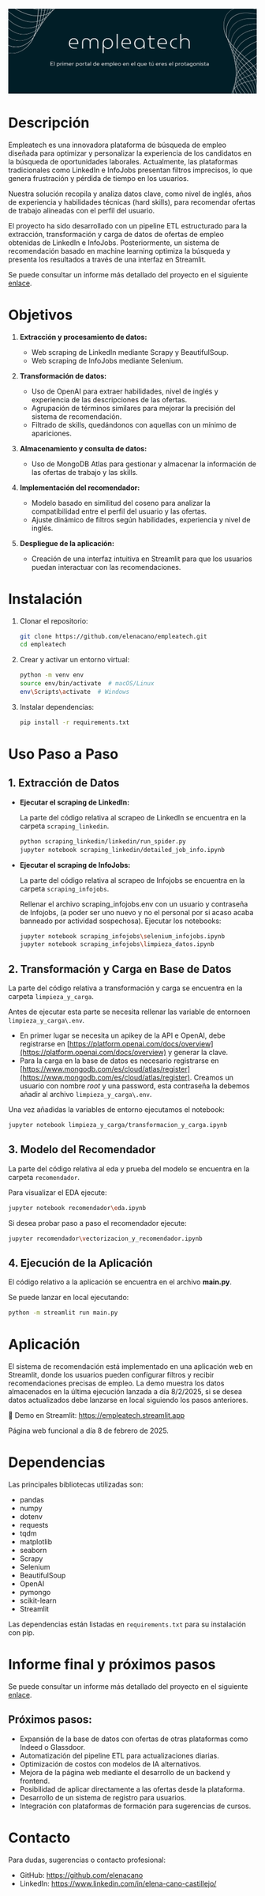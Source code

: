 ![alt text](imagenes/portada.png)


# Descripción

Empleatech es una innovadora plataforma de búsqueda de empleo diseñada para
optimizar y personalizar la experiencia de los candidatos en la búsqueda de oportunidades laborales. Actualmente, las plataformas tradicionales como LinkedIn e InfoJobs presentan filtros imprecisos, lo que genera frustración y pérdida de tiempo en los usuarios.

Nuestra solución recopila y analiza datos clave, como nivel de inglés, años de experiencia y habilidades técnicas (hard skills), para recomendar ofertas de trabajo alineadas con el perfil del usuario.

El proyecto ha sido desarrollado con un pipeline ETL estructurado para la extracción, transformación y carga de datos de ofertas de empleo obtenidas de LinkedIn e InfoJobs. Posteriormente, un sistema de recomendación basado en machine learning optimiza la búsqueda y presenta los resultados a través de una interfaz en Streamlit.

Se puede consultar un informe más detallado del proyecto en el siguiente [enlace](Memoria_Empleatech.pdf).


<!-- 🌟Anímete y echele un ojo a nuestra web en [https://empleatech.streamlit.app/](https://empleatech.streamlit.app/)🌟 -->



# Objetivos

1. **Extracción y procesamiento de datos:**
    - Web scraping de LinkedIn mediante Scrapy y BeautifulSoup.
    - Web scraping de InfoJobs mediante Selenium.
    
2. **Transformación de datos:**
    -   Uso de OpenAI para extraer habilidades, nivel de inglés y experiencia de las descripciones de las ofertas.
    - Agrupación de términos similares para mejorar la precisión del sistema de recomendación.
    - Filtrado de skills, quedándonos con aquellas con un mínimo de apariciones.

3. **Almacenamiento y consulta de datos:**
    - Uso de MongoDB Atlas para gestionar y almacenar la información de las ofertas de trabajo y las skills.

4. **Implementación del recomendador:**
    - Modelo basado en similitud del coseno para analizar la compatibilidad entre el perfil del usuario y las ofertas.
    - Ajuste dinámico de filtros según habilidades, experiencia y nivel de inglés.

5. **Despliegue de la aplicación:**
    - Creación de una interfaz intuitiva en Streamlit para que los usuarios puedan interactuar con las recomendaciones.


# Instalación
1. Clonar el repositorio:

    ```bash
    git clone https://github.com/elenacano/empleatech.git
    cd empleatech
    ```

2. Crear y activar un entorno virtual:
    ```bash
    python -m venv env
    source env/bin/activate  # macOS/Linux
    env\Scripts\activate  # Windows
    ```
3. Instalar dependencias:
    ```bash
    pip install -r requirements.txt
    ```


# Uso Paso a Paso
## 1. Extracción de Datos

- **Ejecutar el scraping de LinkedIn:**

    La parte del código relativa al scrapeo de LinkedIn se encuentra en la carpeta `scraping_linkedin`.

    ```bash
    python scraping_linkedin/linkedin/run_spider.py
    jupyter notebook scraping_linkedin/detailed_job_info.ipynb
    ```

- **Ejecutar el scraping de InfoJobs:**

    La parte del código relativa al scrapeo de Infojobs se encuentra en la carpeta `scraping_infojobs`.

    Rellenar el archivo scraping_infojobs\.env con un usuario y contraseña de Infojobs, (a poder ser uno nuevo y no el personal por si acaso acaba banneado por actividad sospechosa). Ejecutar los notebooks:

    ```bash
    jupyter notebook scraping_infojobs\selenium_infojobs.ipynb
    jupyter notebook scraping_infojobs\limpieza_datos.ipynb
    ```
    
## 2. Transformación y Carga en Base de Datos

La parte del código relativa a transformación y carga se encuentra en la carpeta `limpieza_y_carga`.

Antes de ejecutar esta parte se necesita rellenar las variable de entornoen `limpieza_y_carga\.env`. 

- En primer lugar se necesita un apikey de la API e OpenAI, debe registrarse en [https://platform.openai.com/docs/overview](https://platform.openai.com/docs/overview) y generar la clave.
- Para la carga en la base de datos es necesario registrarse en [https://www.mongodb.com/es/cloud/atlas/register](https://www.mongodb.com/es/cloud/atlas/register). Creamos un usuario con nombre *root* y una password, esta contraseña la debemos añadir al archivo `limpieza_y_carga\.env`. 

Una vez añadidas la variables de entorno ejecutamos el notebook:
```bash
jupyter notebook limpieza_y_carga/transformacion_y_carga.ipynb
```

## 3. Modelo del Recomendador

La parte del código relativa al eda y prueba del modelo se encuentra en la carpeta `recomendador`.

Para visualizar el EDA ejecute:
```bash
jupyter notebook recomendador\eda.ipynb
```

Si desea probar paso a paso el recomendador ejecute:
```bash
jupyter recomendador\vectorizacion_y_recomendador.ipynb
```

## 4. Ejecución de la Aplicación

El código relativo a la aplicación se encuentra en el archivo **main.py**.

Se puede lanzar en local ejecutando:
```bash
python -m streamlit run main.py     
```

# Aplicación

El sistema de recomendación está implementado en una aplicación web en Streamlit, donde los usuarios pueden configurar filtros y recibir recomendaciones precisas de empleo.
La demo muestra los datos almacenados en la última ejecución lanzada a día 8/2/2025, si se desea datos actualizados debe lanzarse en local siguiendo los pasos anteriores.

🔗 Demo en Streamlit: https://empleatech.streamlit.app

Página web funcional a día 8 de febrero de 2025.


# Dependencias
Las principales bibliotecas utilizadas son:
- pandas
- numpy
- dotenv
- requests
- tqdm
- matplotlib
- seaborn
- Scrapy
- Selenium
- BeautifulSoup
- OpenAI
- pymongo
- scikit-learn
- Streamlit

Las dependencias están listadas en `requirements.txt` para su instalación con pip.

# Informe final y próximos pasos
Se puede consultar un informe más detallado del proyecto en el siguiente [enlace](Memoria_Empleatech.pdf). 

## Próximos pasos:
- Expansión de la base de datos con ofertas de otras plataformas como Indeed o Glassdoor.
- Automatización del pipeline ETL para actualizaciones diarias.
- Optimización de costos con modelos de IA alternativos.
- Mejora de la página web mediante el desarrollo de un backend y frontend.
- Posibilidad de aplicar directamente a las ofertas desde la plataforma.
- Desarrollo de un sistema de registro para usuarios.
- Integración con plataformas de formación para sugerencias de cursos.

# Contacto
Para dudas, sugerencias o contacto profesional:
- GitHub: https://github.com/elenacano
- LinkedIn: https://www.linkedin.com/in/elena-cano-castillejo/



<!-- # Funcionamiento paso a paso de la ETL:

## **1. Extracción**

### **Scrapeo de LinkedIn**

Para llevar a cabo el crapeo de LinkedIn hay que hacerlo en dos fases. 

La primera fase se realiza con scrapy, tenemos que acceder a la carpeta `scraping_linkedin\linkedin` y ejecutar el archivo run_spider.py. Automáticamente se almacenaran dentro de `scraping_linkedin\linkedin\data` tres archivos csv los cuales contienen la información básica de las ofertas de trabajo devueltas por un endpoint de la API de LinkedIn. Sin embargo, estas ofertas no están completas y necesitamos la descripción. Por lo tanto, dentro de estos csv podemos encontrar el link a cada oferta de donde podemos sacar la descripción y más detalles. 

La segunda fase consite en la obtención de la información completa para cada oferta. Este proceso se lleva a cabo ejecutando el notebook `scraping_linkedin\detailed_job_info.ipynb` por lo que el siguiente paso el hacer un *run all* de dicho notebook. Una vez ejecutado, dentro de la carpeta `scraping_linkedin\data\datos_descripcion_ofertas` encontraremos tres csv, uno por cada empleo, con datos detallados de cada oferta: empleo, plataforma, titulo_oferta, empresa, fecha_publicacion, tipo_empleo, url_oferta,descripcion_original, descripcion. En este punto habremos concluido el scrapeo de las ofertas de LinkedIn.

### **Scrapeo de Infojobs**

La ejecucuión de este scrapeo es un poco más tediosa, pues tras intentarlo de númerosas formas los captchas siempre terminaban por detectar el programa como un bot y no permitían el acceso a las ofertas. Por lo tanto, como se ha visto que el número de ofertas para cada empleo en esta plataforma no suele ser más de 100 se ha implementado un scrapeo supervisado con Selenium. El programa accede a través de una cuenta de infojobs y comienza la búsqueda imitando el comportamiento humano para evitar ser detetado, sin embargo, puede saltar un captha por lo que hay que estar atento y resolverlo rápidamente. A pesar de ser un inconveniente no siempre saltan y ahorramos mucho más tiempo que si hicieramos la recogida de datos a mano. En un futuro se plantea obtener la información de las ofertas de Infojobs a través de una API de pago. 

Lo único que hay que hacer es rellenar las variables de `scraping_infojobs\.env.txt` con un usuario y contraseña de Infojobs, (a poder ser uno nuevo y no el personal por si acaso acaba banneado por actividad sospechosa). Una vez completadas las variables de entornos ejecutamos el notebook `scraping_infojobs\selenium_infojobs.ipynb` y los datos de todas las ofertas se irá almacenando en `scraping_infojobs\datos_crudo`. Finalmente para llevar a cabo una primera limpieza ejecutamos el notebook `scraping_infojobs\limpieza_datos.ipynb`, se estraeran datos relevantes de las cabeceras de las ofertas y se hará una limpieza de las descripciones, los datos limpios son almacenados en `scraping_infojobs\datos_limpios`. Y así se da por concluido todo elproceso de extracción de las ofertas.


## **2. Transformación**

El proceso de transformación y limpeza se lleva a cabo en la carpeta `limpieza_y_carga`, dentro se encontrará un notebook el cual se encarga de todo el proceso. 

El primer paso consiste en recorrer todos los archivos obtenidos en el paso anterior y de cada descripción extraer los años de experiencia que piden, el nivel de inglés, las hard skills necesarias, las hard skill deseables y un porcentaje de ajuste. Este porcetaje representa cuanto se ajusta la descripción de la oferta en cuanto al puesto para el que se realizó la busqueda, por ejemplo, Data analyst. Este proceso se lleva a cabo mediante la API de OpenAI con el modelo gpt-4o-mini. Para poder ejecutar el notebook necesitar darte de alta en [https://platform.openai.com/docs/overview](https://platform.openai.com/docs/overview). Una vez hayas obtenido tu API key rellena el campo *apikey_openai* en `limpieza_y_carga\.env.txt` y ya podreás ejecutar la primera parte del notebook para la extracción de las descripciones.

Después se lleva a cabo la limpieza de los JSON generados, lo agrupan mismas skills con distintos nombres y se filtran aquellas irrelevantes, una vez las skills está filtradas se guardan los archivos en la carpeta `limpieza_y_carga\data\skills_filtradas`. En total entre todas las ofertas hay una 3000 skills, tenemos que reducir este número, por lo que nos vamos a quedar con las skills que tengan un mínimo de 5 apariciones para cada tipo de empleo. Una vez tenemos esta lista, filtramos de nuevo las ofertas y toda aquella skill que no esté dentro de la lista de skill relevantes se elimina. Las ofertas filtradas ya con las skills relevantes se almacenan en `limpieza_y_carga\data\skills_filtradas_relevantes`. Además también se genera una lista con todas las skills relevantes que se puede consultar en `limpieza_y_carga\data\lista_hard_skills.pkl`. Como último paso las skills de esta lista son divididas en distintas categorías, para que la visualización de estas en la aplicación sea más amigable, aunque este sea un paso posterior ya hay que dejarlo preparado. La lista de skills categorizadas se encuentra en `limpieza_y_carga\data\diccionario_skills_categorizadas.pkl`.


## **3. Carga a la BBDD**
Para este proyecto hemos escogido una base de datos NoSQL, almacenaremos los datos en colecciones en el servidor de MongoAtlas. Para ello es necesario registrarse en [https://www.mongodb.com/es/cloud/atlas/register](https://www.mongodb.com/es/cloud/atlas/register). Creamos un usuario con nombre *root* y una password, esta contraseña la debemos añadir al archivo `limpieza_y_carga\.env.txt`. Finlmente cargamos los datos a una base de datos llamada *db_empleatech_v2*, este proceso de carga se lleva a cabo al final del notebook `limpieza_y_carga\transformacion_y_carga.ipynb`. -->
